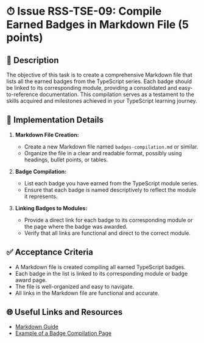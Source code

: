 # ⏱ Issue RSS-TSE-09: Compile Earned Badges in Markdown File (5 points)

## 📝 Description

The objective of this task is to create a comprehensive Markdown file that lists all the earned badges from the TypeScript series. Each badge should be linked to its corresponding module, providing a consolidated and easy-to-reference documentation. This compilation serves as a testament to the skills acquired and milestones achieved in your TypeScript learning journey.

## 🔨 Implementation Details

1. **Markdown File Creation:**
   - Create a new Markdown file named `badges-compilation.md` or similar.
   - Organize the file in a clear and readable format, possibly using headings, bullet points, or tables.

2. **Badge Compilation:**
   - List each badge you have earned from the TypeScript module series.
   - Ensure that each badge is named descriptively to reflect the module it represents.

3. **Linking Badges to Modules:**
   - Provide a direct link for each badge to its corresponding module or the page where the badge was awarded.
   - Verify that all links are functional and direct to the correct module.

## ✅ Acceptance Criteria

- A Markdown file is created compiling all earned TypeScript badges.
- Each badge in the list is linked to its corresponding module or badge award page.
- The file is well-organized and easy to navigate.
- All links in the Markdown file are functional and accurate.

## 🌐 Useful Links and Resources

- [Markdown Guide](https://www.markdownguide.org/basic-syntax/)
- [Example of a Badge Compilation Page](https://learn.microsoft.com/api/achievements/share/en-us/ValeryDluski/HYTXXB38?sharingId=10189BC4D7E76BC1)
